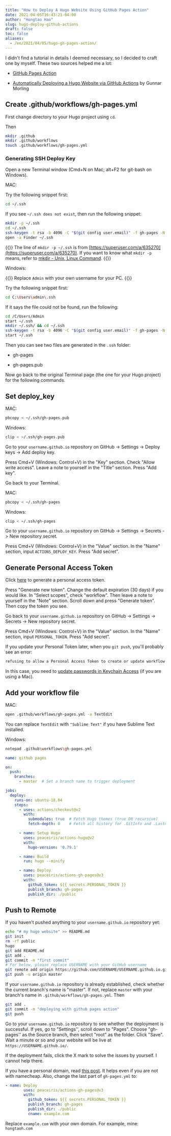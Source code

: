```yaml
---
title: "How to Deploy A Hugo Website Using GitHub Pages Action"
date: 2021-04-05T16:43:21-04:00
author: "Hongtao Hao"
slug: hugo-deploy-github-actions
draft: false
toc: false
aliases: 
  - /en/2021/04/05/hugo-gh-pages-action/
---
```


I didn't find a tutorial in details I deemed necessary, so I decided to craft one by myself. These two sources helped me a lot:

- [GitHub Pages Action](https://github.com/marketplace/actions/github-pages-action)

- [Automatically Deploying a Hugo Website via GitHub Actions](https://www.morling.dev/blog/automatically-deploying-hugo-website-via-github-actions/) by  Gunnar Morling

## Create .github/workflows/gh-pages.yml

First change directory to your Hugo project using `cd`.

Then

```bash
mkdir .github
mkdir .github/workflows
touch .github/workflows/gh-pages.yml
```

### Generating SSH Deploy Key

Open a new Terminal window (Cmd+N on Mac; alt+F2 for git-bash on Windows).

MAC:

Try the following snippet first:

```bash
cd ~/.ssh
```

If you see `~/.ssh does not exist`, then run the following snippet:

```bash
mkdir -p ~/.ssh
cd ~/.ssh
ssh-keygen -t rsa -b 4096 -C "$(git config user.email)" -f gh-pages -N ""
open -a Finder ~/.ssh
```

{{<block class="info">}}
The line of `mkdir -p ~/.ssh` is from [https://superuser.com/a/635270](https://superuser.com/a/635270). If you want to know what `mkdir -p` means, refer to [mkdir - Unix, Linux Command](https://www.tutorialspoint.com/unix_commands/mkdir.htm).
{{<end>}}

Windows:

{{<block class="warning">}}
Replace `Admin` with your own username for your PC. 
{{<end>}}

Try the following snippet first:

```bash
cd C:\Users\admin\.ssh
```

If it says the file could not be found, run the following:

```bash
cd /C/Users/Admin
start ~/.ssh
mkdir ~/.ssh/ && cd ~/.ssh
ssh-keygen -t rsa -b 4096 -C "$(git config user.email)" -f gh-pages -N ""
start ~/.ssh
```
Then you can see two files are generated in the `.ssh` folder: 

- gh-pages 

- gh-pages.pub

Now go back to the original Terminal page (the one for your Hugo project) for the following commands. 

## Set deploy_key

MAC:

```bash
pbcopy < ~/.ssh/gh-pages.pub
```

Windows:

```bash
clip < ~/.ssh/gh-pages.pub
```

Go to your `username.github.io` repository on GitHub -> Settings -> Deploy keys -> Add deploy key. 

Press Cmd+V (Windows: Control+V) in the "Key" section. Check "Allow write access". Leave a note to yourself in the "Title" section. Press "Add key".

Go back to your Terminal.

MAC:

```bash
pbcopy < ~/.ssh/gh-pages
```

Windows:

```bash
clip < ~/.ssh/gh-pages
```

Go to your `username.github.io` repository on GitHub -> Settings -> Secrets -> New repository secret.

Press Cmd+V (Windows: Control+V) in the "Value" section. In the "Name" section, input `ACTIONS_DEPLOY_KEY`. Press "Add secret".

## Generate Personal Access Token

Click [here](https://github.com/settings/tokens) to generate a personal access token. 

Press "Generate new token". Change the default expiration (30 days) if you would like. In "Select scopes", check "workflow". Then leave a note to yourself in the "Note" section. Scroll down and press "Generate token". Then copy the token you see.

Go back to your `username.github.io` repository on GitHub -> Settings -> Secrets -> New repository secret.

Press Cmd+V (Windows: Control+V) in the "Value" section. In the "Name" section, input `PERSONAL_TOKEN`. Press "Add secret".

If you update your Personal Token later, when you `git push`, you'll probably see an error: 

```bash
refusing to allow a Personal Access Token to create or update workflow `.github/workflows/gh-pages.yml` without `workflow` scope
```

In this case, you need to [update passwords in Keychain Access](https://stackoverflow.com/a/67765064) (if you are using a Mac).

## Add your workflow file

MAC:

```bash
open .github/workflows/gh-pages.yml -a TextEdit 
```

You can replace `TextEdit` with `"Sublime Text"` if you have Sublime Text installed.

Windows:

```bash
notepad .github\workflows\gh-pages.yml
```

```yaml
name: github pages

on:
  push:
    branches:
      - master  # Set a branch name to trigger deployment

jobs:
  deploy:
    runs-on: ubuntu-18.04
    steps:
      - uses: actions/checkout@v2
        with:
          submodules: true  # Fetch Hugo themes (true OR recursive)
          fetch-depth: 0    # Fetch all history for .GitInfo and .Lastmod

      - name: Setup Hugo
        uses: peaceiris/actions-hugo@v2
        with:
          hugo-version: '0.79.1'

      - name: Build
        run: hugo --minify

      - name: Deploy
        uses: peaceiris/actions-gh-pages@v3
        with:
          github_token: ${{ secrets.PERSONAL_TOKEN }}
          publish_branch: gh-pages
          publish_dir: ./public
```

## Push to Remote

If you haven't pushed anything to your `username.github.io` repository yet:

```bash
echo "# my hugo website" >> README.md
git init
rm -rf public
hugo
git add README.md
git add .
git commit -m "first commit"
# For below, please replace USERNAME with your GitHub username
git remote add origin https://github.com/USERNAME/USERNAME.github.io.git
git push -u origin master
```

If your `username.github.io` repository is already established, check whether the current branch's name is "master". If not, replace `master` with your branch's name in `.github/workflows/gh-pages.yml`. Then

```bash
git add .
git commit -m "deploying with github pages action"
git push
```

Go to your `username.github.io` repository to see whether the deployment is successful. If yes, go to "Settings'', scroll down to "Pages". Choose "gh-pages'' as the Source branch, then select "root" as the folder. Click "Save". Wait a minute or so and your website will be live at `https://USERNAME.github.io/`.

If the deployment fails, click the X mark to solve the issues by yourself. I cannot help there. 

If you have a personal domain, read [this post](https://www.namecheap.com/support/knowledgebase/article.aspx/9645/2208/how-do-i-link-my-domain-to-github-pages/). It helps even if you are not with namecheap. Also, change the last part of `gh-pages.yml` to:

```yml
- name: Deploy
        uses: peaceiris/actions-gh-pages@v3
        with:
          github_token: ${{ secrets.PERSONAL_TOKEN }}
          publish_branch: gh-pages
          publish_dir: ./public
          cname: example.com
```

Replace `example.com` with your own domain. For example, mine: `hongtaoh.com`
